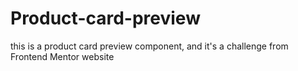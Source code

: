 # Product-card-preview
this is a product card preview component, and it's a challenge from Frontend Mentor website
